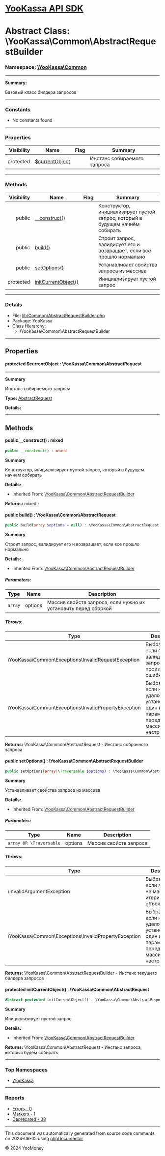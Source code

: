 # [YooKassa API SDK](../home.md)

# Abstract Class: \YooKassa\Common\AbstractRequestBuilder
### Namespace: [\YooKassa\Common](../namespaces/yookassa-common.md)
---
**Summary:**

Базовый класс билдера запросов


---
### Constants
* No constants found

---
### Properties
| Visibility | Name | Flag | Summary |
| ----------:| ---- | ---- | ------- |
| protected | [$currentObject](../classes/YooKassa-Common-AbstractRequestBuilder.md#property_currentObject) |  | Инстанс собираемого запроса |

---
### Methods
| Visibility | Name | Flag | Summary |
| ----------:| ---- | ---- | ------- |
| public | [__construct()](../classes/YooKassa-Common-AbstractRequestBuilder.md#method___construct) |  | Конструктор, инициализирует пустой запрос, который в будущем начнём собирать |
| public | [build()](../classes/YooKassa-Common-AbstractRequestBuilder.md#method_build) |  | Строит запрос, валидирует его и возвращает, если все прошло нормально |
| public | [setOptions()](../classes/YooKassa-Common-AbstractRequestBuilder.md#method_setOptions) |  | Устанавливает свойства запроса из массива |
| protected | [initCurrentObject()](../classes/YooKassa-Common-AbstractRequestBuilder.md#method_initCurrentObject) |  | Инициализирует пустой запрос |

---
### Details
* File: [lib/Common/AbstractRequestBuilder.php](../../lib/Common/AbstractRequestBuilder.php)
* Package: YooKassa
* Class Hierarchy:
  * \YooKassa\Common\AbstractRequestBuilder

---
## Properties
<a name="property_currentObject"></a>
#### protected $currentObject : \YooKassa\Common\AbstractRequest
---
**Summary**

Инстанс собираемого запроса

**Type:** <a href="../classes/YooKassa-Common-AbstractRequest.html"><abbr title="\YooKassa\Common\AbstractRequest">AbstractRequest</abbr></a>

**Details:**



---
## Methods
<a name="method___construct" class="anchor"></a>
#### public __construct() : mixed

```php
public __construct() : mixed
```

**Summary**

Конструктор, инициализирует пустой запрос, который в будущем начнём собирать

**Details:**
* Inherited From: [\YooKassa\Common\AbstractRequestBuilder](../classes/YooKassa-Common-AbstractRequestBuilder.md)

**Returns:** mixed - 


<a name="method_build" class="anchor"></a>
#### public build() : \YooKassa\Common\AbstractRequest

```php
public build(array $options = null) : \YooKassa\Common\AbstractRequest
```

**Summary**

Строит запрос, валидирует его и возвращает, если все прошло нормально

**Details:**
* Inherited From: [\YooKassa\Common\AbstractRequestBuilder](../classes/YooKassa-Common-AbstractRequestBuilder.md)

##### Parameters:
| Type | Name | Description |
| ---- | ---- | ----------- |
| <code lang="php">array</code> | options  | Массив свойств запроса, если нужно их установить перед сборкой |

##### Throws:
| Type | Description |
| ---- | ----------- |
| \YooKassa\Common\Exceptions\InvalidRequestException | Выбрасывается если при валидации запроса произошла ошибка |
| \YooKassa\Common\Exceptions\InvalidPropertyException | Выбрасывается если не удалось установить один из параметров, переданных в массиве настроек |

**Returns:** \YooKassa\Common\AbstractRequest - Инстанс собранного запроса


<a name="method_setOptions" class="anchor"></a>
#### public setOptions() : \YooKassa\Common\AbstractRequestBuilder

```php
public setOptions(array|\Traversable $options) : \YooKassa\Common\AbstractRequestBuilder
```

**Summary**

Устанавливает свойства запроса из массива

**Details:**
* Inherited From: [\YooKassa\Common\AbstractRequestBuilder](../classes/YooKassa-Common-AbstractRequestBuilder.md)

##### Parameters:
| Type | Name | Description |
| ---- | ---- | ----------- |
| <code lang="php">array OR \Traversable</code> | options  | Массив свойств запроса |

##### Throws:
| Type | Description |
| ---- | ----------- |
| \InvalidArgumentException | Выбрасывается если аргумент не массив и не итерируемый объект |
| \YooKassa\Common\Exceptions\InvalidPropertyException | Выбрасывается если не удалось установить один из параметров, переданныч в массиве настроек |

**Returns:** \YooKassa\Common\AbstractRequestBuilder - Инстанс текущего билдера запросов


<a name="method_initCurrentObject" class="anchor"></a>
#### protected initCurrentObject() : \YooKassa\Common\AbstractRequest

```php
Abstract protected initCurrentObject() : \YooKassa\Common\AbstractRequest
```

**Summary**

Инициализирует пустой запрос

**Details:**
* Inherited From: [\YooKassa\Common\AbstractRequestBuilder](../classes/YooKassa-Common-AbstractRequestBuilder.md)

**Returns:** \YooKassa\Common\AbstractRequest - Инстанс запроса, который будем собирать



---

### Top Namespaces

* [\YooKassa](../namespaces/yookassa.md)

---

### Reports
* [Errors - 0](../reports/errors.md)
* [Markers - 1](../reports/markers.md)
* [Deprecated - 38](../reports/deprecated.md)

---

This document was automatically generated from source code comments on 2024-06-05 using [phpDocumentor](http://www.phpdoc.org/)

&copy; 2024 YooMoney